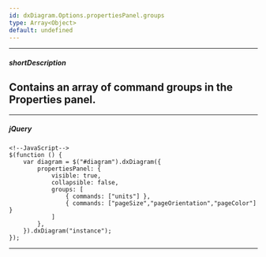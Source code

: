 ```yaml
---
id: dxDiagram.Options.propertiesPanel.groups
type: Array<Object>
default: undefined
---
```

---
##### shortDescription
Contains an array of command groups in the Properties panel.
---

---

##### jQuery  

    <!--JavaScript-->
    $(function () {
        var diagram = $("#diagram").dxDiagram({
            propertiesPanel: {
                visible: true,
                collapsible: false,
                groups: [
                    { commands: ["units"] },
                    { commands: ["pageSize","pageOrientation","pageColor"] }
                ]
            },
        }).dxDiagram("instance");
    });
    
---